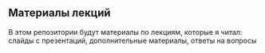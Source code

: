 ## Материалы лекций

В этом репозитории будут материалы по лекциям, которые я читал: слайды с презентаций, дополнительные материалы, ответы на вопросы

